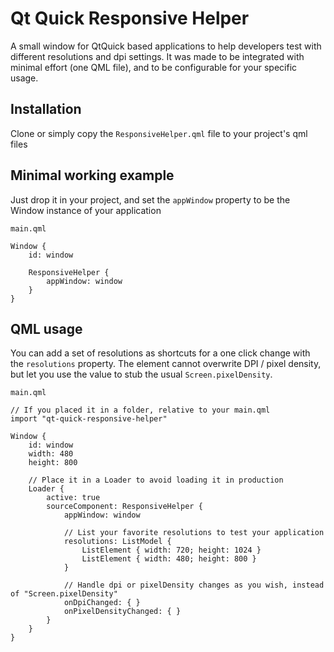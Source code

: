 # Qt Quick Responsive Helper
A small window for QtQuick based applications to help developers test with different resolutions and dpi settings. It was made to be integrated with minimal effort (one QML file), and to be configurable for your specific usage.

## Installation ##
Clone or simply copy the `ResponsiveHelper.qml` file to your project's qml files

## Minimal working example ##
Just drop it in your project, and set the `appWindow` property to be the Window instance of your application

`main.qml`
```
Window {
    id: window

    ResponsiveHelper {
        appWindow: window
    }
}
```

## QML usage ##
You can add a set of resolutions as shortcuts for a one click change with the `resolutions` property. The element cannot overwrite DPI / pixel density, but let you use the value to stub the usual `Screen.pixelDensity`.

`main.qml`
```
// If you placed it in a folder, relative to your main.qml
import "qt-quick-responsive-helper"

Window {
    id: window
    width: 480
    height: 800

    // Place it in a Loader to avoid loading it in production
    Loader {
        active: true
        sourceComponent: ResponsiveHelper {
            appWindow: window

            // List your favorite resolutions to test your application
            resolutions: ListModel {
                ListElement { width: 720; height: 1024 }
                ListElement { width: 480; height: 800 }
            }

            // Handle dpi or pixelDensity changes as you wish, instead of "Screen.pixelDensity"
            onDpiChanged: { }
            onPixelDensityChanged: { }
        }
    }
}
```
